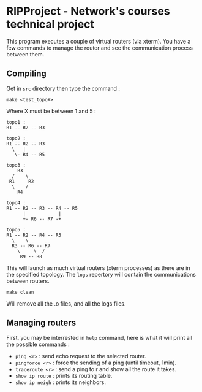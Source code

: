 # RIPProject - Network's courses technical project

This program executes a couple of virtual routers (via xterm). You have a few commands to manage the router and see the communication process between them.

## Compiling

Get in `src` directory then type the command :
```
make <test_topoX>
```
Where X must be between 1 and 5 :
```
topo1 : 
R1 -- R2 -- R3

topo2 :
R1 -- R2 -- R3
  \   |
   \- R4 -- R5
   
topo3 :
    R3
  /    \
 R1     R2
  \    /
    R4

topo4 :
R1 -- R2 -- R3 -- R4 -- R5
      |            |
      +- R6 -- R7 -+

topo5 :
R1 -- R2 -- R4 -- R5
  \    \
  R3 -- R6 -- R7
    \     \  /
     R9 -- R8
```
This will launch as much virtual routers (xterm processes) as there are in the specified topology.
The `logs` repertory will contain the communications between routers.
```
make clean
```
Will remove all the .o files, and all the logs files.

## Managing routers

First, you may be interrested in `help` command, here is what it will print all the possible commands :

* `ping <r>` 		: send echo request to the selected router.
* `pingforce <r>` 	: force the sending of a ping (until timeout, 1min).
* `traceroute <r>` 	: send a ping to r and show all the route it takes.
* `show ip route` 	: prints its routing table.
* `show ip neigh`	: prints its neighbors.
